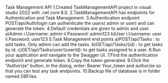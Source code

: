Task Management API
1.Created TaskManagementAPI project in visual studio 2022 with .net core 8.0.
2.TaskManagementAPI has endpoints for Authentication and Task Management.
3.Authentication endpoint POST/api/Auth/login can authenticate the users( admin or user) and can generate the token. 
4.Default credentials are given to admin and user. 
a)Admin
i.Username: admin
ii.Password: admin123
b)User
i.Username: user
ii.Password: user123
5.Task Management end points
a)POST/api/Tasks : to add tasks. Only admin can add the tasks.
b)GET/api/Tasks/{id} : to get tasks by id.
c)GET/api/Tasks/user/{userId}: to get tasks assigned to a user.
6.Run your application and navigate to the Swagger UI.
7.Find the authentication endpoint and generate token.
8.Copy the token generated.
9.Click the "Authorize" button, In the dialog, enter: Bearer Your_token and authorize so that you can test any task endpoints.
10.Backup file of database is in folder named DBFiles.
